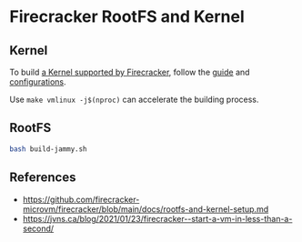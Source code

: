 # Firecracker RootFS and Kernel

## Kernel

To build [a Kernel supported by Firecracker](https://github.com/firecracker-microvm/firecracker/blob/main/docs/kernel-policy.md), follow the [guide](https://github.com/firecracker-microvm/firecracker/blob/main/docs/rootfs-and-kernel-setup.md#manual-compilation) and [configurations](https://github.com/firecracker-microvm/firecracker/blob/main/resources/guest_configs).

Use `make vmlinux -j$(nproc)` can accelerate the building process.

## RootFS

```bash
bash build-jammy.sh
```

## References

* https://github.com/firecracker-microvm/firecracker/blob/main/docs/rootfs-and-kernel-setup.md
* https://jvns.ca/blog/2021/01/23/firecracker--start-a-vm-in-less-than-a-second/